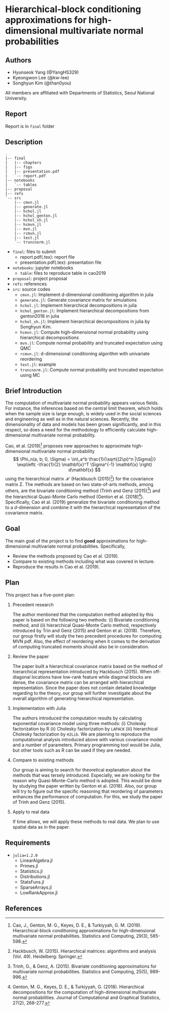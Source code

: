 # Hierarchical-block conditioning approximations for high-dimensional multivariate normal probabilities

## Authors

* Hyunseok Yang (@YangHS329)
* Kyeongwon Lee (@kw-lee)
* Songhyun Kim (@than0you)

All members are affiliated with Departments of Statistics, Seoul National University.

## Report
Report is in ```final``` folder

## Description

```
.
|-- final
|   |-- chapters
|   |-- figs
|   |-- presentation.pdf
|   `-- report.pdf
|-- notebooks
|   `-- tables
|-- proposal
|-- refs
`-- src 
    |-- cmvn.jl
    |-- generate.jl
    |-- hchol.jl
    |-- hchol_genton.jl
    |-- hchol_sh.jl
    |-- hcmvn.jl
    |-- mvn.jl
    |-- rcmvn.jl
    |-- test.jl
    `-- truncnorm.jl
```

* `final`: files to submit
  * report.pdf(.tex): report file
  * presentation.pdf(.tex): presentation file
* `notebooks`: jupyter notebooks 
  * `table`: files to reproduce table in cao2019
* `proposal`: project proposal
* `refs`: references
* `src`: source codes
  * `cmvn.jl`: Implement d-dimensional conditioning algorithm in julia
  * `generate.jl`: Generate covariance matrix for simulations
  * `hchol.jl`: Implement hierarchical decompositions in julia 
  * `hchol_genton.jl`: Implement hierarchical decompositions from genton2018 in julia
  * `hchol_sh.jl`: Implement hierarchical decompositions in julia by Songhyun Kim. 
  * `hcmvn.jl`: Compute high-dimensional normal probability using hierarchical decompositions
  * `mvn.jl`: Compute normal probability and truncated expectation using QMC
  * `rcmvn.jl`: d-dimensional conditioning algorithm with univariate reordering
  * `test.jl`: example 
  * `truncnorm.jl`: Compute normal probability and truncated expectation using MC

## Brief Introduction

The computation of multivariate normal probability appears various fields. For instance, the inferences based on the central limit theorem, which holds when the sample size is large enough, is widely used in the social sciences and engineering as well as in the natural sciences. Recently, the dimensionality of data and models has been grown significantly, and in this respect, so does a need for the methodology to efficiently calculate high-dimensional multivariate normal probability.

Cao, et al. (2019)[^Cao2019] proposes new approaches to approximate high-dimensional multivariate normal probability 
$$
\Phi_n(a, b; 0, \Sigma) = \int_a^b \frac{1}{\sqrt{(2\pi)^n |\Sigma|}} \exp\left( -\frac{1}{2} \mathbf{x}^T \Sigma^{-1} \mathbf{x} \right) d\mathbf{x}
$$
using the hierarchical matrix $\mathcal{H}$ (Hackbusch (2015)[^Hackbusch2015]) for the covariance matrix $\Sigma$. The methods are based on two state-of-arts methods, among others, are the bivariate conditioning method (Trinh and Genz (2015)[^Trinh2015]) and the hierarchical Quasi-Monte Carlo method (Genton et al. (2018)[^Genton2018]). Specifically, Cao et al. (2019) generalize the bivariate conditioning method to a $d$-dimension and combine it with the hierarchical representation of the covariance matrix. 

## Goal

The main goal of the project is to find **good** approximations for high-dimensional multivariate normal probabilities. Specifically,

- Review the methods proposed by Cao et al. (2019).
- Compare to existing methods including what was covered in lecture.
- Reproduce the results in Cao et al. (2019).


## Plan

This project has a five-point plan:

1. Precedent research

    The author mentioned that the computation method adopted by this paper is based on the following two methods: (i) Bivariate conditioning method, and (ii) hierarchical Quasi-Monte Carlo method, respectively introduced by Trin and Genz (2015) and Genton et al. (2018). Therefore, our group firstly will study the two precedent procedures for computing MVN pdf. Also, the effect of reordering when it comes to the derivation of computing truncated moments should also be in consideration.

2. Review the paper

    The paper built a hierarchical covariance matrix based on the method of hierarchical representation introduced by Hackbusch (2015). When off-diagonal locations have low-rank feature while diagonal blocks are dense, the covariance matrix can be arranged with hierarchical representation. Since the paper does not contain detailed knowledge regarding to the theory, our group will further investigate about the overall algorithm of generating hierarchical representation. 

3. Implementation with Julia

    The authors introduced the computation results by calculating exponential covariance model using three methods: (i) Cholesky factorization by R (ii) Cholesky factorization by `LAPACK` (iii) hierarchical Cholesky factorization by `H2Lib`. We are planning to reproduce the computational analysis introduced above with various covariance model and a number of parameters. Primary programming tool would be Julia, but other tools such as R can be used if they are needed.

4. Compare to existing methods

    Our group is aiming to search for theoretical explanation about the methods that was tersely introduced. Especially, we are looking for the reason why Quasi-Monte-Carlo method is adopted. This would be done by studying the paper written by Genton et al. (2018). Also, our group will try to figure out the specific reasoning that reordering of parameters enhances the performance of computation. For this, we study the paper of Trinh and Genz (2015).  

5. Apply to real data

    If time allows, we will apply these methods to real data. We plan to use spatial data as in the paper.

## Requirements

* `julia=1.2.0`
  * LinearAlgebra.jl
  * Primes.jl
  * Statistics.jl
  * Distributions.jl
  * StatsFuns.jl
  * SparseArrays.jl
  * LowRankApprox.jl

## References

[^Cao2019]: Cao, J., Genton, M. G., Keyes, D. E., & Turkiyyah, G. M. (2019). Hierarchical-block conditioning approximations for high-dimensional multivariate normal probabilities. Statistics and Computing, 29(3), 585-598.
[^Genton2018]: Genton, M. G., Keyes, D. E., & Turkiyyah, G. (2018). Hierarchical decompositions for the computation of high-dimensional multivariate normal probabilities. Journal of Computational and Graphical Statistics, 27(2), 268-277.
[^Trinh2015]: Trinh, G., & Genz, A. (2015). Bivariate conditioning approximations for multivariate normal probabilities. Statistics and Computing, 25(5), 989-996.
[^Hackbusch2015]: Hackbusch, W. (2015). Hierarchical matrices: algorithms and analysis (Vol. 49). Heidelberg: Springer.
[^Walker2018]: Walker, D.W. (2018). Morton ordering of 2D arrays for efficient access to hierarchical memory. The International Journal of High Performance Computing Application, 32(1), 189-203.
